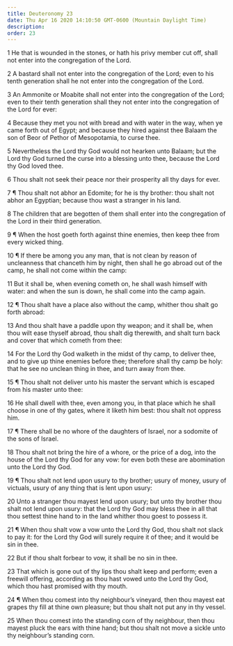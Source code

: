 ```yaml
---
title: Deuteronomy 23
date: Thu Apr 16 2020 14:10:50 GMT-0600 (Mountain Daylight Time)
description: 
order: 23
---
```


<p>
  1 He that is wounded in the stones, or hath his privy member cut off, shall
  not enter into the congregation of the Lord.
</p>
<p>
  2 A bastard shall not enter into the congregation of the Lord; even to his
  tenth generation shall he not enter into the congregation of the Lord.
</p>
<p>
  3 An Ammonite or Moabite shall not enter into the congregation of the Lord;
  even to their tenth generation shall they not enter into the congregation of
  the Lord for ever:
</p>
<p>
  4 Because they met you not with bread and with water in the way, when ye came
  forth out of Egypt; and because they hired against thee Balaam the son of Beor
  of Pethor of Mesopotamia, to curse thee.
</p>
<p>
  5 Nevertheless the Lord thy God would not hearken unto Balaam; but the Lord
  thy God turned the curse into a blessing unto thee, because the Lord thy God
  loved thee.
</p>
<p>
  6 Thou shalt not seek their peace nor their prosperity all thy days for ever.
</p>
<p>
  7 &#xB6; Thou shalt not abhor an Edomite; for he is thy brother: thou shalt
  not abhor an Egyptian; because thou wast a stranger in his land.
</p>
<p>
  8 The children that are begotten of them shall enter into the congregation of
  the Lord in their third generation.
</p>
<span></span>
<p>
  9 &#xB6; When the host goeth forth against thine enemies, then keep thee from
  every wicked thing.
</p>
<p>
  10 &#xB6; If there be among you any man, that is not clean by reason of
  uncleanness that chanceth him by night, then shall he go abroad out of the
  camp, he shall not come within the camp:
</p>
<p>
  11 But it shall be, when evening cometh on, he shall wash himself with water:
  and when the sun is down, he shall come into the camp again.
</p>
<p>
  12 &#xB6; Thou shalt have a place also without the camp, whither thou shalt go
  forth abroad:
</p>
<p>
  13 And thou shalt have a paddle upon thy weapon; and it shall be, when thou
  wilt ease thyself abroad, thou shalt dig therewith, and shalt turn back and
  cover that which cometh from thee:
</p>
<p>
  14 For the Lord thy God walketh in the midst of thy camp, to deliver thee, and
  to give up thine enemies before thee; therefore shall thy camp be holy: that
  he see no unclean thing in thee, and turn away from thee.
</p>
<p>
  15 &#xB6; Thou shalt not deliver unto his master the servant which is escaped
  from his master unto thee:
</p>
<p>
  16 He shall dwell with thee, even among you, in that place which he shall
  choose in one of thy gates, where it liketh him best: thou shalt not oppress
  him.
</p>
<p>
  17 &#xB6; There shall be no whore of the daughters of Israel, nor a sodomite
  of the sons of Israel.
</p>
<p>
  18 Thou shalt not bring the hire of a whore, or the price of a dog, into the
  house of the Lord thy God for any vow: for even both these are abomination
  unto the Lord thy God.
</p>
<p>
  19 &#xB6; Thou shalt not lend upon usury to thy brother; usury of money, usury
  of victuals, usury of any thing that is lent upon usury:
</p>
<p>
  20 Unto a stranger thou mayest lend upon usury; but unto thy brother thou
  shalt not lend upon usury: that the Lord thy God may bless thee in all that
  thou settest thine hand to in the land whither thou goest to possess it.
</p>
<p>
  21 &#xB6; When thou shalt vow a vow unto the Lord thy God, thou shalt not
  slack to pay it: for the Lord thy God will surely require it of thee; and it
  would be sin in thee.
</p>
<p>22 But if thou shalt forbear to vow, it shall be no sin in thee.</p>
<p>
  23 That which is gone out of thy lips thou shalt keep and perform; even a
  freewill offering, according as thou hast vowed unto the Lord thy God, which
  thou hast promised with thy mouth.
</p>
<p>
  24 &#xB6; When thou comest into thy neighbour&#x2019;s vineyard, then thou
  mayest eat grapes thy fill at thine own pleasure; but thou shalt not put any
  in thy vessel.
</p>
<p>
  25 When thou comest into the standing corn of thy neighbour, then thou mayest
  pluck the ears with thine hand; but thou shalt not move a sickle unto thy
  neighbour&#x2019;s standing corn.
</p>
